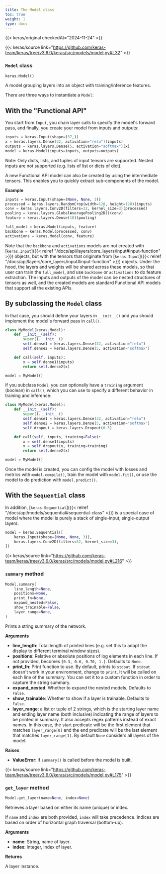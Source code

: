 ```yaml
---
title: The Model class
toc: true
weight: 1
type: docs
---
```


{{< keras/original checkedAt="2024-11-24" >}}

{{< keras/source link="https://github.com/keras-team/keras/tree/v3.6.0/keras/src/models/model.py#L32" >}}

### `Model` class

```python
keras.Model()
```

A model grouping layers into an object with training/inference features.

There are three ways to instantiate a `Model`:

## With the "Functional API"

You start from `Input`, you chain layer calls to specify the model's forward pass, and finally, you create your model from inputs and outputs:

```python
inputs = keras.Input(shape=(37,))
x = keras.layers.Dense(32, activation="relu")(inputs)
outputs = keras.layers.Dense(5, activation="softmax")(x)
model = keras.Model(inputs=inputs, outputs=outputs)
```

Note: Only dicts, lists, and tuples of input tensors are supported. Nested inputs are not supported (e.g. lists of list or dicts of dict).

A new Functional API model can also be created by using the intermediate tensors. This enables you to quickly extract sub-components of the model.

**Example**

```python
inputs = keras.Input(shape=(None, None, 3))
processed = keras.layers.RandomCrop(width=128, height=128)(inputs)
conv = keras.layers.Conv2D(filters=32, kernel_size=3)(processed)
pooling = keras.layers.GlobalAveragePooling2D()(conv)
feature = keras.layers.Dense(10)(pooling)

full_model = keras.Model(inputs, feature)
backbone = keras.Model(processed, conv)
activations = keras.Model(conv, feature)
```

Note that the `backbone` and `activations` models are not created with [`keras.Input`]({{< relref "/docs/api/layers/core_layers/input#input-function" >}}) objects, but with the tensors that originate from [`keras.Input`]({{< relref "/docs/api/layers/core_layers/input#input-function" >}}) objects. Under the hood, the layers and weights will be shared across these models, so that user can train the `full_model`, and use `backbone` or `activations` to do feature extraction. The inputs and outputs of the model can be nested structures of tensors as well, and the created models are standard Functional API models that support all the existing APIs.

## By subclassing the `Model` class

In that case, you should define your layers in `__init__()` and you should implement the model's forward pass in `call()`.

```python
class MyModel(keras.Model):
    def __init__(self):
        super().__init__()
        self.dense1 = keras.layers.Dense(32, activation="relu")
        self.dense2 = keras.layers.Dense(5, activation="softmax")

    def call(self, inputs):
        x = self.dense1(inputs)
        return self.dense2(x)

model = MyModel()
```

If you subclass `Model`, you can optionally have a `training` argument (boolean) in `call()`, which you can use to specify a different behavior in training and inference:

```python
class MyModel(keras.Model):
    def __init__(self):
        super().__init__()
        self.dense1 = keras.layers.Dense(32, activation="relu")
        self.dense2 = keras.layers.Dense(5, activation="softmax")
        self.dropout = keras.layers.Dropout(0.5)

    def call(self, inputs, training=False):
        x = self.dense1(inputs)
        x = self.dropout(x, training=training)
        return self.dense2(x)

model = MyModel()
```

Once the model is created, you can config the model with losses and metrics with `model.compile()`, train the model with `model.fit()`, or use the model to do prediction with `model.predict()`.

## With the `Sequential` class

In addition, [`keras.Sequential`]({{< relref "/docs/api/models/sequential#sequential-class" >}}) is a special case of model where the model is purely a stack of single-input, single-output layers.

```python
model = keras.Sequential([
    keras.Input(shape=(None, None, 3)),
    keras.layers.Conv2D(filters=32, kernel_size=3),
])
```

{{< keras/source link="https://github.com/keras-team/keras/tree/v3.6.0/keras/src/models/model.py#L216" >}}

### `summary` method

```python
Model.summary(
    line_length=None,
    positions=None,
    print_fn=None,
    expand_nested=False,
    show_trainable=False,
    layer_range=None,
)
```

Prints a string summary of the network.

**Arguments**

- **line_length**: Total length of printed lines (e.g. set this to adapt the display to different terminal window sizes).
- **positions**: Relative or absolute positions of log elements in each line. If not provided, becomes `[0.3, 0.6, 0.70, 1.]`. Defaults to `None`.
- **print_fn**: Print function to use. By default, prints to `stdout`. If `stdout` doesn't work in your environment, change to `print`. It will be called on each line of the summary. You can set it to a custom function in order to capture the string summary.
- **expand_nested**: Whether to expand the nested models. Defaults to `False`.
- **show_trainable**: Whether to show if a layer is trainable. Defaults to `False`.
- **layer_range**: a list or tuple of 2 strings, which is the starting layer name and ending layer name (both inclusive) indicating the range of layers to be printed in summary. It also accepts regex patterns instead of exact names. In this case, the start predicate will be the first element that matches `layer_range[0]` and the end predicate will be the last element that matches `layer_range[1]`. By default `None` considers all layers of the model.

**Raises**

- **ValueError**: if `summary()` is called before the model is built.

{{< keras/source link="https://github.com/keras-team/keras/tree/v3.6.0/keras/src/models/model.py#L175" >}}

### `get_layer` method

```python
Model.get_layer(name=None, index=None)
```

Retrieves a layer based on either its name (unique) or index.

If `name` and `index` are both provided, `index` will take precedence. Indices are based on order of horizontal graph traversal (bottom-up).

**Arguments**

- **name**: String, name of layer.
- **index**: Integer, index of layer.

**Returns**

A layer instance.
